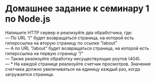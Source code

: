 # Домашнее задание к семинару 1 по Node.js

Напишите HTTP сервер и реализуйте два обработчика, где:  
— По URL “/” будет возвращаться страница, на которой есть гиперссылка на вторую страницу по ссылке “/about”  
— А по URL “/about” будет возвращаться страница, на которой есть гиперссылка на первую страницу “/”  
— Также реализуйте обработку несуществующих роутов (404).  
— * На каждой странице реализуйте счетчик просмотров. Значение счетчика должно увеличиваться на единицу каждый раз, когда загружается страница.